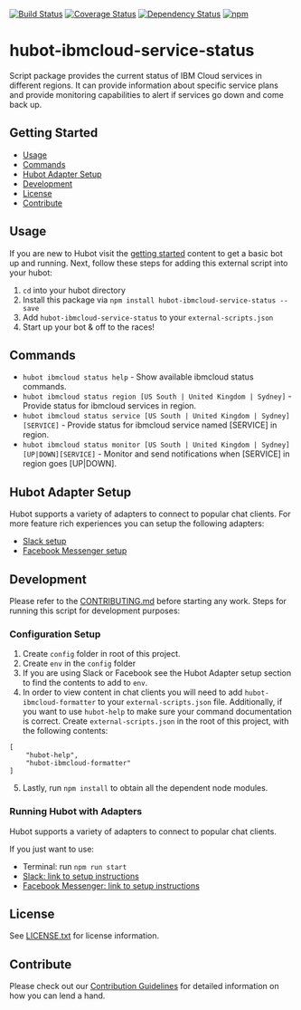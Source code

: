 [![Build Status](https://travis-ci.org/ibm-cloud-solutions/hubot-ibmcloud-service-status.svg?branch=master)](https://travis-ci.org/ibm-cloud-solutions/hubot-ibmcloud-service-status)
[![Coverage Status](https://coveralls.io/repos/github/ibm-cloud-solutions/hubot-ibmcloud-service-status/badge.svg?branch=cleanup)](https://coveralls.io/github/ibm-cloud-solutions/hubot-ibmcloud-service-status?branch=master)
[![Dependency Status](https://dependencyci.com/github/ibm-cloud-solutions/hubot-ibmcloud-service-status/badge)](https://dependencyci.com/github/ibm-cloud-solutions/hubot-ibmcloud-service-status)
[![npm](https://img.shields.io/npm/v/hubot-ibmcloud-service-status.svg?maxAge=2592000)](https://www.npmjs.com/package/hubot-ibmcloud-service-status)

# hubot-ibmcloud-service-status

Script package provides the current status of IBM Cloud services in different regions. It can provide information about specific service plans and provide monitoring capabilities to alert if services go down and come back up.

## Getting Started
  * [Usage](#usage)
  * [Commands](#commands)
  * [Hubot Adapter Setup](#hubot-adapter-setup)
  * [Development](#development)
  * [License](#license)
  * [Contribute](#contribute)

## Usage

If you are new to Hubot visit the [getting started](https://hubot.github.com/docs/) content to get a basic bot up and running.  Next, follow these steps for adding this external script into your hubot:

1. `cd` into your hubot directory
2. Install this package via `npm install hubot-ibmcloud-service-status --save`
3. Add `hubot-ibmcloud-service-status` to your `external-scripts.json`
4. Start up your bot & off to the races!


## Commands

- `hubot ibmcloud status help` - Show available ibmcloud status commands.
- `hubot ibmcloud status region [US South | United Kingdom | Sydney]` - Provide status for ibmcloud services in region.
- `hubot ibmcloud status service [US South | United Kingdom | Sydney] [SERVICE]` - Provide status for ibmcloud service named [SERVICE] in region.
- `hubot ibmcloud status monitor [US South | United Kingdom | Sydney] [UP|DOWN][SERVICE]` - Monitor and send notifications when [SERVICE] in region goes [UP|DOWN].

## Hubot Adapter Setup

Hubot supports a variety of adapters to connect to popular chat clients.  For more feature rich experiences you can setup the following adapters:
- [Slack setup](https://github.com/ibm-cloud-solutions/hubot-ibmcloud-service-status/blob/master/docs/adapters/slack.md)
- [Facebook Messenger setup](https://github.com/ibm-cloud-solutions/hubot-ibmcloud-service-status/blob/master/docs/adapters/facebook.md)

## Development

Please refer to the [CONTRIBUTING.md](https://github.com/ibm-cloud-solutions/hubot-ibmcloud-service-status/blob/master/CONTRIBUTING.md) before starting any work.  Steps for running this script for development purposes:

### Configuration Setup

1. Create `config` folder in root of this project.
2. Create `env` in the `config` folder
3. If you are using Slack or Facebook see the Hubot Adapter setup section to find the contents to add to `env`.
4. In order to view content in chat clients you will need to add `hubot-ibmcloud-formatter` to your `external-scripts.json` file. Additionally, if you want to use `hubot-help` to make sure your command documentation is correct.  Create `external-scripts.json` in the root of this project, with the following contents:
```
[
	"hubot-help",
    "hubot-ibmcloud-formatter"
]
```
5. Lastly, run `npm install` to obtain all the dependent node modules.

### Running Hubot with Adapters

Hubot supports a variety of adapters to connect to popular chat clients.

If you just want to use:
 - Terminal: run `npm run start`
 - [Slack: link to setup instructions](https://github.com/ibm-cloud-solutions/hubot-ibmcloud-service-status/blob/master/docs/adapters/slack.md)
 - [Facebook Messenger: link to setup instructions](https://github.com/ibm-cloud-solutions/hubot-ibmcloud-service-status/blob/master/docs/adapters/facebook.md)

## License

See [LICENSE.txt](./LICENSE.txt) for license information.

## Contribute

Please check out our [Contribution Guidelines](https://github.com/ibm-cloud-solutions/hubot-ibmcloud-service-status/blob/master/CONTRIBUTING.md) for detailed information on how you can lend a hand.
